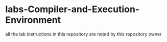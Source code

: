# labs-Compiler-and-Execution-Environment
all the lab instructions in this repository are noted by this repository owner

